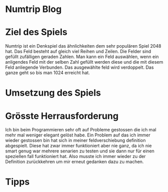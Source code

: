 # **Numtrip Blog**

# Ziel des Spiels
Numtrip ist ein Denkspiel das ähnlichkeiten dem sehr populären Spiel 2048 hat. Das Feld besteht auf gleich viel Reihen und Zeilen. Die Felder sind gefüllt zufälligen geraden Zahlen. Man kann ein Feld auswählen, wenn ein anligendes Feld mit der selben Zahl gefüllt werden diese und die mit diesem Feld anliegende Verbunden. Das ausgewählte feld wird verdoppelt. Das ganze geht so bis man 1024 erreicht hat.
# Umsetzung des Spiels

# Grösste Herrausforderung  
Ich bin beim Programmieren sehr oft auf Probleme gestossen die ich mal mehr mal weniger elegant gelöst habe. Ein Problem auf das ich immer wieder gestossen bin hat sich in meiner feldverschiebung definition abgespielt. Diese hat zwar immer funktioniert aber nie ganz, da ich nie smart genug war mehrere senarien zu testen und sie dann nur für einen speziellen fall funktioniert hat. Also musste ich immer wieder zu der Definition zurückkehren um mir erneut gedanken dazu zu machen. 

# Tipps

